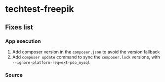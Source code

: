 # techtest-freepik

## Fixes list

### App execution

1. Add composer version in the `composer.json` to avoid the version fallback
2. Add `composer update` command to sync the `composer.lock` versions, with `--ignore-platform-req=ext-pdo_mysql`

### Source
